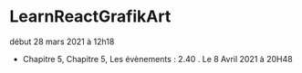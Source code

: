 # LearnReactGrafikArt
début 28 mars 2021 à 12h18


 - Chapitre 5, Chapitre 5, Les évènements : 2.40 . Le 8 Avril 2021 à 20H48